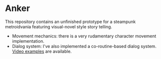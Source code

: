 # Anker

This repository contains an unfinished prototype for a steampunk metroidvania featuring visual-novel style story telling.

- Movement mechanics: there is a very rudamentary character movement implementation.
- Dialog system: I've also implemented a co-routine-based dialog system.
  [Video examples](https://www.youtube.com/watch?v=ymmy41d6hcU&list=PL7GgcoHpNOrAeMPEEFz2rs6ZwFZyIFP12) are available.

